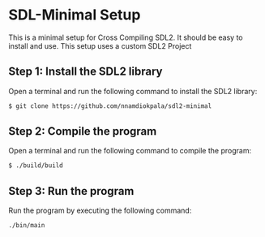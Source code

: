 # SDL-Minimal Setup

This is a minimal setup for Cross Compiling SDL2. It should be easy to install and use. This setup uses a custom SDL2 Project

## Step 1: Install the SDL2 library

Open a terminal and run the following command to install the SDL2 library:

```bash
$ git clone https://github.com/nnamdiokpala/sdl2-minimal
```

## Step 2: Compile the program
Open a terminal and run the following command to compile the program:
```bash
$ ./build/build
```

## Step 3: Run the program
Run the program by executing the following command:
```bash
./bin/main
```
